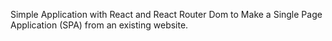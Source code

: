 Simple Application with React and React Router Dom to Make a Single Page Application (SPA) from an existing website.
